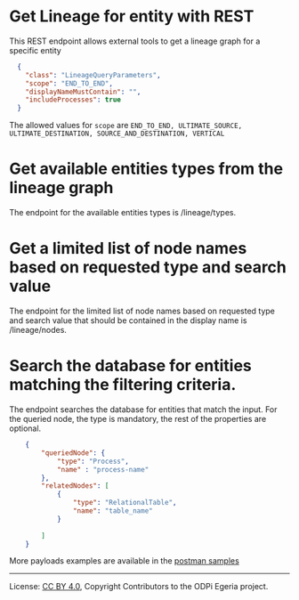 <!-- SPDX-License-Identifier: CC-BY-4.0 -->
<!-- Copyright Contributors to the ODPi Egeria project. -->


# Get Lineage for entity with REST

This REST endpoint allows external tools to get a lineage graph for a specific entity

 ```json
   {
     "class": "LineageQueryParameters",
     "scope": "END_TO_END",
     "displayNameMustContain": "",
     "includeProcesses": true
   }
 ```

The allowed values for `scope` are `END_TO_END, ULTIMATE_SOURCE, ULTIMATE_DESTINATION, SOURCE_AND_DESTINATION, VERTICAL`

# Get available entities types from the lineage graph

The endpoint for the available entities types is /lineage/types.

# Get a limited list of node names based on requested type and search value 

The endpoint for the limited list of node names based on requested type and search value that should be contained in the display name
is /lineage/nodes.

# Search the database for entities matching the filtering criteria. 

The endpoint searches the database for entities that match the input. For the queried node, the type is mandatory, the rest of the properties are optional.

```json
    {
        "queriedNode": {
            "type": "Process",
            "name" : "process-name"
        },
        "relatedNodes": [
            {
                "type": "RelationalTable",
                "name": "table_name"
            }
            
        ]
    }
```


More payloads examples are available in the [postman samples](../../../docs/samples/OLS.postman_collection.json)

----
License: [CC BY 4.0](https://creativecommons.org/licenses/by/4.0/),
Copyright Contributors to the ODPi Egeria project.